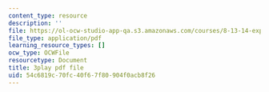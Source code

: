 ```yaml
---
content_type: resource
description: ''
file: https://ol-ocw-studio-app-qa.s3.amazonaws.com/courses/8-13-14-experimental-physics-i-ii-junior-lab-fall-2016-spring-2017/54c6819c70fc40f67f80904f0acb8f26_8eOshgFmmgA.pdf
file_type: application/pdf
learning_resource_types: []
ocw_type: OCWFile
resourcetype: Document
title: 3play pdf file
uid: 54c6819c-70fc-40f6-7f80-904f0acb8f26
---
```

